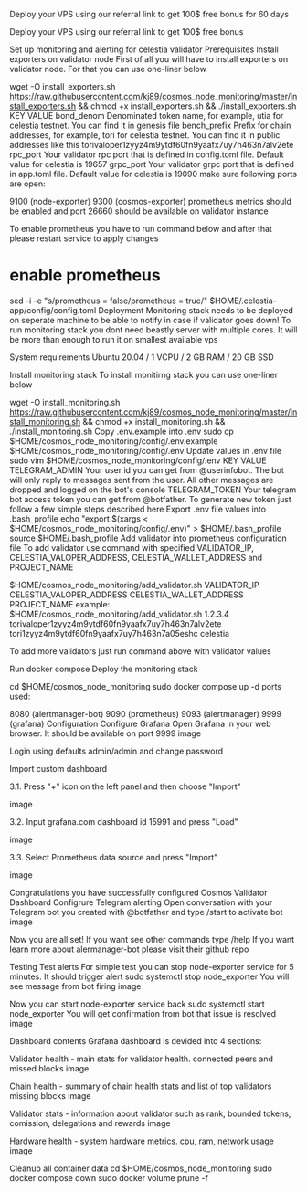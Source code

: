 Deploy your VPS using our referral link to get 100$ free bonus for 60 days 

Deploy your VPS using our referral link to get 100$ free bonus 



Set up monitoring and alerting for celestia validator
Prerequisites
Install exporters on validator node
First of all you will have to install exporters on validator node. For that you can use one-liner below

wget -O install_exporters.sh https://raw.githubusercontent.com/kj89/cosmos_node_monitoring/master/install_exporters.sh && chmod +x install_exporters.sh && ./install_exporters.sh
KEY	VALUE
bond_denom	Denominated token name, for example, utia for celestia testnet. You can find it in genesis file
bench_prefix	Prefix for chain addresses, for example, tori for celestia testnet. You can find it in public addresses like this torivaloper1zyyz4m9ytdf60fn9yaafx7uy7h463n7alv2ete
rpc_port	Your validator rpc port that is defined in config.toml file. Default value for celestia is 19657
grpc_port	Your validator grpc port that is defined in app.toml file. Default value for celestia is 19090
make sure following ports are open:

9100 (node-exporter)
9300 (cosmos-exporter)
prometheus metrics should be enabled and port 26660 should be available on validator instance

To enable prometheus you have to run command below and after that please restart service to apply changes

# enable prometheus
sed -i -e "s/prometheus = false/prometheus = true/" $HOME/.celestia-app/config/config.toml
Deployment
Monitoring stack needs to be deployed on seperate machine to be able to notify in case if validator goes down! To run monitoring stack you dont need beastly server with multiple cores. It will be more than enough to run it on smallest available vps

System requirements
Ubuntu 20.04 / 1 VCPU / 2 GB RAM / 20 GB SSD

Install monitoring stack
To install monitirng stack you can use one-liner below

wget -O install_monitoring.sh https://raw.githubusercontent.com/kj89/cosmos_node_monitoring/master/install_monitoring.sh && chmod +x install_monitoring.sh && ./install_monitoring.sh
Copy .env.example into .env
sudo cp $HOME/cosmos_node_monitoring/config/.env.example $HOME/cosmos_node_monitoring/config/.env
Update values in .env file
sudo vim $HOME/cosmos_node_monitoring/config/.env
KEY	VALUE
TELEGRAM_ADMIN	Your user id you can get from @userinfobot. The bot will only reply to messages sent from the user. All other messages are dropped and logged on the bot's console
TELEGRAM_TOKEN	Your telegram bot access token you can get from @botfather. To generate new token just follow a few simple steps described here
Export .env file values into .bash_profile
echo "export $(xargs < $HOME/cosmos_node_monitoring/config/.env)" > $HOME/.bash_profile
source $HOME/.bash_profile
Add validator into prometheus configuration file
To add validator use command with specified VALIDATOR_IP, CELESTIA_VALOPER_ADDRESS, CELESTIA_WALLET_ADDRESS and PROJECT_NAME

$HOME/cosmos_node_monitoring/add_validator.sh VALIDATOR_IP CELESTIA_VALOPER_ADDRESS CELESTIA_WALLET_ADDRESS PROJECT_NAME
example: $HOME/cosmos_node_monitoring/add_validator.sh 1.2.3.4 torivaloper1zyyz4m9ytdf60fn9yaafx7uy7h463n7alv2ete tori1zyyz4m9ytdf60fn9yaafx7uy7h463n7a05eshc celestia

To add more validators just run command above with validator values

Run docker compose
Deploy the monitoring stack

cd $HOME/cosmos_node_monitoring
sudo docker compose up -d
ports used:

8080 (alertmanager-bot)
9090 (prometheus)
9093 (alertmanager)
9999 (grafana)
Configuration
Configure Grafana
Open Grafana in your web browser. It should be available on port 9999
image

Login using defaults admin/admin and change password

Import custom dashboard

3.1. Press "+" icon on the left panel and then choose "Import"

image

3.2. Input grafana.com dashboard id 15991 and press "Load"

image

3.3. Select Prometheus data source and press "Import"

image

Congratulations you have successfully configured Cosmos Validator Dashboard
Configrure Telegram alerting
Open conversation with your Telegram bot you created with @botfather and type /start to activate bot
image

Now you are all set! If you want see other commands type /help
If you want learn more about alermanager-bot please visit their github repo

Testing
Test alerts
For simple test you can stop node-exporter service for 5 minutes. It should trigger alert
sudo systemctl stop node_exporter
You will see message from bot firing
image

Now you can start node-exporter service back
sudo systemctl start node_exporter
You will get confirmation from bot that issue is resolved
image

Dashboard contents
Grafana dashboard is devided into 4 sections:

Validator health - main stats for validator health. connected peers and missed blocks
image

Chain health - summary of chain health stats and list of top validators missing blocks
image

Validator stats - information about validator such as rank, bounded tokens, comission, delegations and rewards
image

Hardware health - system hardware metrics. cpu, ram, network usage
image

Cleanup all container data
cd $HOME/cosmos_node_monitoring
sudo docker compose down
sudo docker volume prune -f

